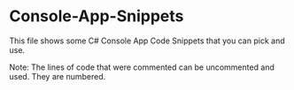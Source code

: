 # Console-App-Snippets
This file shows some C# Console App Code Snippets that you can pick and use.

Note: The lines of code that were commented can be uncommented and used.
They are numbered.
